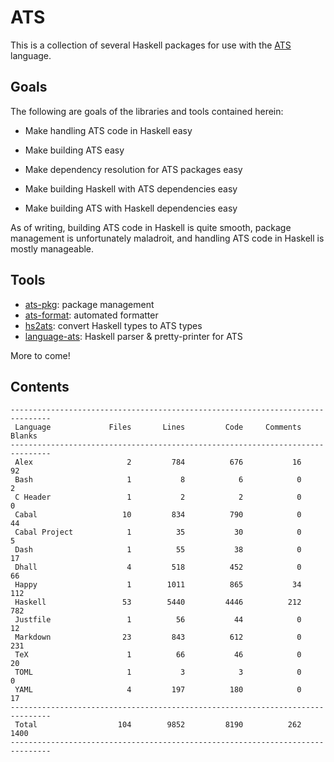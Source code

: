 # ATS

This is a collection of several Haskell packages for use with the
[ATS](http://ats-lang.org/) language.

## Goals

The following are goals of the libraries and tools contained herein:

  * Make handling ATS code in Haskell easy

  * Make building ATS easy

  * Make dependency resolution for ATS packages easy

  * Make building Haskell with ATS dependencies easy

  * Make building ATS with Haskell dependencies easy
  
As of writing, building ATS code in Haskell is quite smooth, package management
is unfortunately maladroit, and handling ATS code in Haskell is mostly
manageable.

## Tools

* [ats-pkg](ats-pkg/README.md): package management
* [ats-format](ats-format/README.md): automated formatter
* [hs2ats](hs2ats/README.md): convert Haskell types to ATS types
* [language-ats](language-ats/README.md): Haskell parser & pretty-printer for ATS

More to come!

## Contents

```
-------------------------------------------------------------------------------
 Language             Files       Lines         Code     Comments       Blanks
-------------------------------------------------------------------------------
 Alex                     2         784          676           16           92
 Bash                     1           8            6            0            2
 C Header                 1           2            2            0            0
 Cabal                   10         834          790            0           44
 Cabal Project            1          35           30            0            5
 Dash                     1          55           38            0           17
 Dhall                    4         518          452            0           66
 Happy                    1        1011          865           34          112
 Haskell                 53        5440         4446          212          782
 Justfile                 1          56           44            0           12
 Markdown                23         843          612            0          231
 TeX                      1          66           46            0           20
 TOML                     1           3            3            0            0
 YAML                     4         197          180            0           17
-------------------------------------------------------------------------------
 Total                  104        9852         8190          262         1400
-------------------------------------------------------------------------------
```
